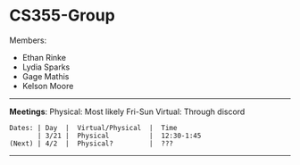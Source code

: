 # CS355-Group
Members: 
   - Ethan Rinke
   - Lydia Sparks
   - Gage Mathis
   - Kelson Moore

---

**Meetings**:
    Physical: Most likely Fri-Sun
    Virtual: Through discord

    Dates: | Day  |  Virtual/Physical  |  Time
           | 3/21 |  Physical          |  12:30-1:45
    (Next) | 4/2  |  Physical?         |  ???   

---